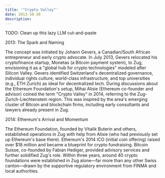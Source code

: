 ```yaml
---
title: '"Crypto Valley"'
date: 2013-10-30
description: 
---
```


TODO: Clean up this lazy LLM cut-and-paste

2013: The Spark and Naming

The concept was initiated by Johann Gevers, a Canadian/South African entrepreneur and early crypto advocate. In July 2013, Gevers relocated his cryptofinance startup, Monetas (a Bitcoin payment system), to Zug, envisioning it as a "global hub for crypto technologies" modeled after Silicon Valley. Gevers identified Switzerland's decentralized governance, individual rights culture, world-class infrastructure, and top universities (e.g., ETH Zurich) as ideal for decentralized tech. During discussions about the Ethereum Foundation's setup, Mihai Alisie (Ethereum co-founder and advisor) coined the term "Crypto Valley" in 2014, referring to the Zug-Zurich-Liechtenstein region. This was inspired by the area's emerging cluster of Bitcoin and blockchain firms, including early consultants and lawyers already present in Zug.

2014: Ethereum's Arrival and Momentum

The Ethereum Foundation, founded by Vitalik Buterin and others, established operations in Zug with help from Alisie (who had previously set up Ethereum's base there). Ethereum's 2014 ICO (initial coin offering) raised over $18 million and became a blueprint for crypto fundraising. Bitcoin Suisse, co-founded by Fabian Hediger, provided advisory services and further solidified Zug's role. Within three years, around 40 crypto foundations were established in Zug alone—far more than any other Swiss canton—drawn by the supportive regulatory environment from FINMA and local authorities.
